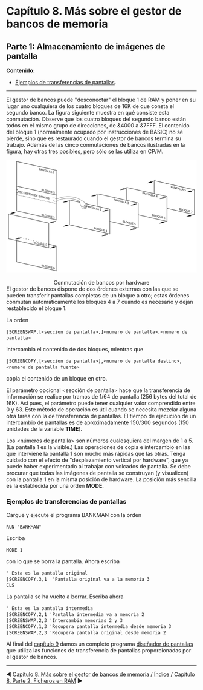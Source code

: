 # Capítulo 8. Más sobre el gestor de bancos de memoria

## Parte 1: Almacenamiento de imágenes de pantalla

**Contenido:**

* [Ejemplos de transferencias de pantallas](#ejemplos-de-transferencias-de-pantallas).

***

El gestor de bancos puede "desconectar" el bloque 1 de RAM y poner en su lugar uno cualquiera de los cuatro bloques de 16K de que consta el segundo banco. La figura siguiente muestra en qué consiste esta conmutación. Observe que los cuatro bloques del segundo banco están todos en el mismo grupo de direcciones, de &4000 a &7FFF. El contenido del bloque 1 (normalmente ocupado por instrucciones de BASIC) no se pierde, sino que es restaurado cuando el gestor de bancos termina su trabajo. Además de las cinco conmutaciones de bancos ilustradas en la figura, hay otras tres posibles, pero sólo se las utiliza en CP/M.

![](svg/c08-p01-i01.svg)

<center>Conmutación de bancos por hardware</center>
El gestor de bancos dispone de dos órdenes externas con las que se pueden transferir pantallas completas de un bloque a otro; estas órdenes conmutan automáticamente los bloques 4 a 7 cuando es necesario y dejan restablecido el bloque 1.

La orden 

```
|SCREENSWAP,[<seccion de pantalla>,]<numero de pantalla>,<numero de pantalla>
```

intercambia el contenido de dos bloques, mientras que

```
|SCREENCOPY,[<seccion de pantalla>],<numero de pantalla destino>,<numero de pantalla fuente>
```

copia el contenido de un bloque en otro.

El parámetro opcional \<sección de pantalla\> hace que la transferencia de información se realice por tramos de 1/64 de pantalla (256 bytes del total de 16K). Así pues, el parámetro puede tener cualquier valor comprendido entre 0 y 63. Este método de operación es útil cuando se necesita mezclar alguna otra tarea con la de transferencia de pantallas. El tiempo de ejecución de un intercambio de pantallas es de aproximadamente 150/300 segundos (150 unidades de la variable **TIME**).

Los \<números de pantalla\> son números cualesquiera del margen de 1 a 5. (La pantalla 1 es la visible.) Las operaciones de copia e intercambio en las que interviene la pantalla 1 son mucho más rápidas que las otras. Tenga cuidado con el efecto de "desplazamiento vertical por hardware", que ya puede haber experimentado al trabajar con volcados de pantalla. Se debe procurar que todas las imágenes de pantalla se construyan (y visualicen) con la pantalla 1 en la misma posición de hardware. La posición más sencilla es la establecida por una orden **MODE**.

### Ejemplos de transferencias de pantallas

Cargue y ejecute el programa BANKMAN con la orden 

```basic
RUN "BANKMAN"
```

Escriba 

```basic
MODE 1
```

con lo que se borra la pantalla. Ahora escriba

```basic
' Esta es la pantalla original
|SCREENCOPY,3,1  'Pantalla original va a la memoria 3
CLS
```

La pantalla se ha vuelto a borrar. Escriba ahora 

```basic
' Esta es la pantalla intermedia
|SCREENCOPY,2,1 'Pantalla intermedia va a memoria 2
|SCREENSWAP,2,3 'Intercambia memorias 2 y 3
|SCREENCOPY,1,3 'Recupera pantalla intermedia desde memoria 3
|SCREENSWAP,2,3 'Recupera pantalla original desde memoria 2
```

Al final del [capítulo 9](9.02.-Más-en-concreto-sobre-el-CPC6128.md) damos un completo programa [diseñador de pantallas](9.02.-Más-en-concreto-sobre-el-CPC6128#gráficos-con-el-segundo-banco-de-64k-de-ram) que utiliza las funciones de transferencia de pantallas proporcionadas por el gestor de bancos.



***

&#9664; [Capítulo 8. Más sobre el gestor de bancos de memoria](8.00.-Capítulo-8.-Más-sobre-el-gestor-de-bancos-de-memoria.md)   /  [Índice](0.03.-Contenido.md)  /   [Capítulo 8. Parte 2. Ficheros en RAM](8.02.-Ficheros-en-RAM.md) &#9654;